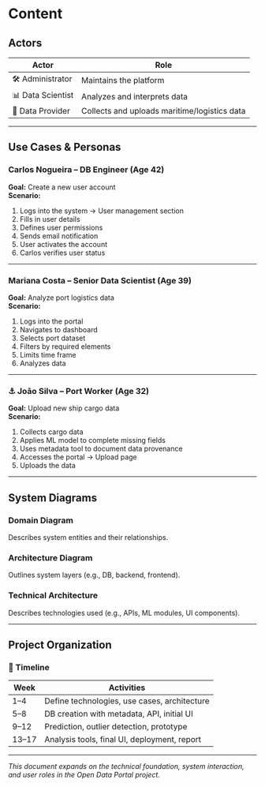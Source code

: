 # Content

## Actors

| Actor           | Role |
|------------------|------|
| 🛠️ Administrator | Maintains the platform |
| 📊 Data Scientist | Analyzes and interprets data |
| 🚢 Data Provider | Collects and uploads maritime/logistics data |

---

## Use Cases & Personas

### Carlos Nogueira – DB Engineer (Age 42)
**Goal:** Create a new user account  
**Scenario:**
1. Logs into the system → User management section  
2. Fills in user details  
3. Defines user permissions  
4. Sends email notification  
5. User activates the account  
6. Carlos verifies user status

---

### Mariana Costa – Senior Data Scientist (Age 39)
**Goal:** Analyze port logistics data  
**Scenario:**
1. Logs into the portal  
2. Navigates to dashboard  
3. Selects port dataset  
4. Filters by required elements  
5. Limits time frame  
6. Analyzes data

---

### ⚓ João Silva – Port Worker (Age 32)
**Goal:** Upload new ship cargo data  
**Scenario:**
1. Collects cargo data  
2. Applies ML model to complete missing fields  
3. Uses metadata tool to document data provenance  
4. Accesses the portal → Upload page  
5. Uploads the data

---

## System Diagrams

### Domain Diagram
Describes system entities and their relationships.

### Architecture Diagram
Outlines system layers (e.g., DB, backend, frontend).

### Technical Architecture
Describes technologies used (e.g., APIs, ML modules, UI components).

---

## Project Organization

### 📆 Timeline

| Week  | Activities |
|-------|------------|
| 1–4   | Define technologies, use cases, architecture |
| 5–8   | DB creation with metadata, API, initial UI |
| 9–12  | Prediction, outlier detection, prototype |
| 13–17 | Analysis tools, final UI, deployment, report |

---

 _This document expands on the technical foundation, system interaction, and user roles in the Open Data Portal project._
